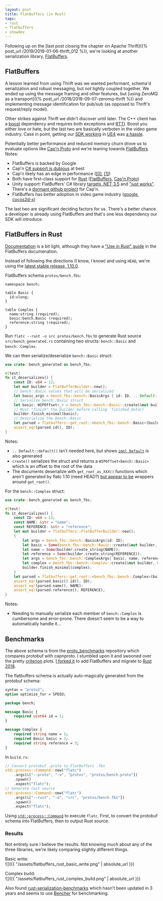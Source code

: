 ```yaml
---
layout: post
title: FlatBuffers (in Rust)
tags:
- rust
- flatbuffers
- showdev
---
```


Following up on the [last post closing the chapter on Apache Thrift]({% post_url /2019/2019-01-06-thrift_012 %}), we're looking at another serialization library, [FlatBuffers](https://google.github.io/flatbuffers/).

## FlatBuffers

A lesson learned from using Thrift was we wanted performant, schema'd serialization and robust messaging, but _not_ tightly coupled together.  We ended up using the message framing and other features, but [using ZeroMQ as a transport]({% post_url /2018/2018-09-07-zeromq-thrift %}) and implementing message identification for pub/sub (as opposed to Thrift's request/reply model).

Other strikes against Thrift we didn't discover until later.  The C++ client has a [boost](https://www.boost.org/) dependency and requires both exceptions and [RTTI](https://en.wikipedia.org/wiki/Run-time_type_information).  Boost you either love or hate, but the last two are basically verboten in the video game industry.  Case in point, getting our [SDK working](https://github.com/subor/sample_ue4_platformer) in [UE4](https://www.unrealengine.com/) was [a hassle](https://github.com/subor/sdk/blob/master/docs/topics/ue4.md).

Potentially better performance and reduced memory churn drove us to evaluate options like [Cap'n Proto](https://capnproto.org/) and we're leaning towards [FlatBuffers](https://google.github.io/flatbuffers/).  Notes:

- FlatBuffers is backed by Google
- Cap'n [C# support is dubious](https://capnproto.org/otherlang.html) at best
- Cap'n likely has an edge in performance ([[0]](https://github.com/thekvs/cpp-serializers), [[1]](https://github.com/felixguendling/cpp-serialization-benchmark))
- Both have first-class support for [Rust](https://www.rust-lang.org/) ([FlatBuffers](https://github.com/google/flatbuffers#supported-programming-languages), [Cap'n Proto](https://github.com/capnproto/capnproto-rust))
- Unity support: FlatBuffers' C# library [targets .NET 3.5](https://github.com/google/flatbuffers/blob/master/net/FlatBuffers/FlatBuffers.csproj#L12) and ["just works"](http://exiin.com/blog/flatbuffers-for-unity-sample-code/).  There's a [dormant github project](https://github.com/ThomasBrixLarsen/capnproto-dotnet) for Cap'n.
- FlatBuffers has better adoption in video game industry ([google](https://developers.google.com/games/#Tools), [cocos2d-x](https://cocos2d-x.org/reference/native-cpp/V3.5/d7/d2d/namespaceflatbuffers.html))

The last two are significant deciding factors for us.  There's a better chance a developer is already using FlatBuffers and that's one less dependency our SDK will introduce.

## FlatBuffers in Rust

[Documentation](https://docs.rs/flatbuffers/0.5.0/flatbuffers/) is a bit light, although they have a ["Use in Rust" guide](https://google.github.io/flatbuffers/flatbuffers_guide_use_rust.html) in the FlatBuffers documenation.

Instead of following the directions (I know, I know) and using `HEAD`, we're using the [latest stable release, 1.10.0](https://github.com/google/flatbuffers/releases).

FlatBuffers schema `protos/bench.fbs`:
```thrift
namespace bench;

table Basic {
  id:ulong;
}

table Complex {
  name:string (required);
  basic:bench.Basic (required);
  reference:string (required);
}
```
Run `flatc --rust -o src protos/bench.fbs` to generate Rust source `src/bench_generated.rs` containing two structs: `bench::Basic` and `bench::Complex`.

We can then serialize/deserialize `bench::Basic` struct:
```rust
use crate::bench_generated as bench_fbs;

#[test]
fn it_deserializes() {
    const ID: u64 = 12;
    let mut builder = FlatBufferBuilder::new();
    // bench::Basic values that will be serialized
    let basic_args = bench_fbs::bench::BasicArgs { id: ID, .. Default::default() };
    // Serialize bench::Basic struct
    let basic: WIPOffset<_> = bench_fbs::bench::Basic::create(&mut builder, &basic_args);
    // Must "finish" the builder before calling `finished_data()`
    builder.finish_minimal(basic);
    // Deserialize the bench::Basic
    let parsed = flatbuffers::get_root::<bench_fbs::bench::Basic>(builder.finished_data());
    assert_eq!(parsed.id(), ID);
}
```
Notes:
- `.. Default::default()` isn't needed here, but shows [`impl Default`](https://doc.rust-lang.org/std/default/trait.Default.html) is also generated
- `create()` serializes the struct and returns a `WIPOffset<bench::Basic>` which is an offset to the root of the data
- The documents deserialize with `get_root_as_XXX()` functions which aren't generated by flatc 1.10 (need HEAD?) [but appear to be](https://github.com/google/flatbuffers/issues/5000) wrappers around `get_root()`.

For the `bench::Complex` struct:
```rust
use crate::bench_generated as bench_fbs;

#[test]
fn it_deserializes() {
    const ID: u64 = 12;
    const NAME: &str = "name";
    const REFERENCE: &str = "reference";
    let mut builder = flatbuffers::FlatBufferBuilder::new();
    {
        let args = bench_fbs::bench::BasicArgs{id: ID};
        let basic = Some(bench_fbs::bench::Basic::create(&mut builder, &args));
        let name = Some(builder.create_string(NAME));
        let reference = Some(builder.create_string(REFERENCE));
        let args = bench_fbs::bench::ComplexArgs{ basic, name, reference };
        let complex = bench_fbs::bench::Complex::create(&mut builder, &args);
        builder.finish_minimal(complex);
    }
    let parsed = flatbuffers::get_root::<bench_fbs::bench::Complex>(builder.finished_data());
    assert_eq!(parsed.basic().id(), ID);
    assert_eq!(parsed.name(), NAME);
    assert_eq!(parsed.reference(), REFERENCE);
}
```

Notes:
- Needing to manually serialize each member of `bench::Complex` is cumbersome and error-prone.  There doesn't seem to be a way to automatically handle it...

## Benchmarks

The above schema is from the [proto_benchmarks](https://github.com/ChrisMacNaughton/proto_benchmarks) repository which compares protobuf with capnproto.  I stumbled upon it and swooned over the pretty [criterion](https://github.com/bheisler/criterion.rs) plots.  [I forked it](https://github.com/jeikabu/proto_benchmarks) to add FlatBuffers and migrate to [Rust 2018](https://blog.rust-lang.org/2018/07/27/what-is-rust-2018.html).

The flatbuffers schema is actually auto-magically generated from the protobuf schema:
```protobuf
syntax = "proto2";
option optimize_for = SPEED;

package bench;

message Basic {
    required uint64 id = 1;
}

message Complex {
    required string name = 1;
    required Basic basic = 2;
    required string reference = 3;
}
```

In `build.rs`:
```rust
// Convert protobuf .proto to FlatBuffers .fbs
std::process::Command::new("flatc")
    .args(&["--proto", "-o", "protos", "protos/bench.proto"])
    .spawn()
    .expect("flatc");
// Generate rust source
std::process::Command::new("flatc")
    .args(&["--rust", "-o", "src", "protos/bench.fbs"])
    .spawn()
    .expect("flatc");
```

Using [`std::process::Command`](https://doc.rust-lang.org/std/process/struct.Command.html) to execute `flatc`.  First, to convert the protobuf schema into FlatBuffers, then to output Rust source.

### Results

Not entirely sure I believe the results.  Not knowing much about any of the three libraries, we're likely comparing slightly different things.

Basic write:  
![]({{ "/assets/flatbuffers_rust_basic_write.png" | absolute_url }})

Complex build:  
![]({{ "/assets/flatbuffers_rust_complex_build.png" | absolute_url }})

Also found [rust-serialization-benchmarks](https://github.com/erickt/rust-serialization-benchmarks) which hasn't been updated in 3 years and seems to use [Bencher](https://doc.rust-lang.org/1.1.0/test/struct.Bencher.html) for benchmarking.

